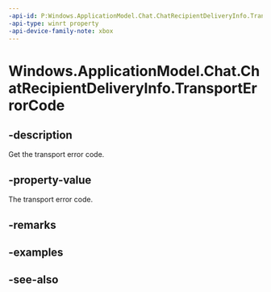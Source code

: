 ```yaml
---
-api-id: P:Windows.ApplicationModel.Chat.ChatRecipientDeliveryInfo.TransportErrorCode
-api-type: winrt property
-api-device-family-note: xbox
---
```


<!-- Property syntax
public int TransportErrorCode { get; }
-->

# Windows.ApplicationModel.Chat.ChatRecipientDeliveryInfo.TransportErrorCode

## -description
Get the transport error code.

## -property-value
The transport error code.

## -remarks

## -examples

## -see-also
